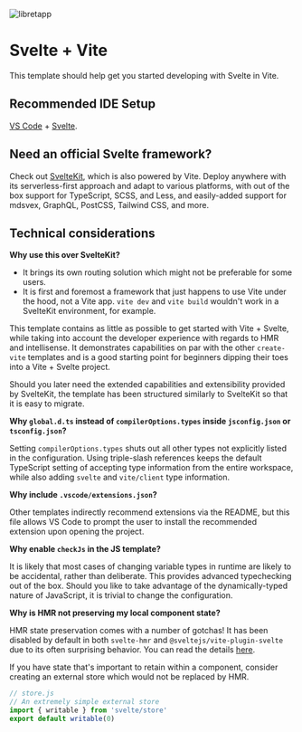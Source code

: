 
![libretapp](https://user-images.githubusercontent.com/76847923/176681602-f53a9510-bc63-4bfd-8727-588f7cad54ed.gif)




# Svelte + Vite

This template should help get you started developing with Svelte in Vite.

## Recommended IDE Setup

[VS Code](https://code.visualstudio.com/) + [Svelte](https://marketplace.visualstudio.com/items?itemName=svelte.svelte-vscode).

## Need an official Svelte framework?

Check out [SvelteKit](https://github.com/sveltejs/kit#readme), which is also powered by Vite. Deploy anywhere with its serverless-first approach and adapt to various platforms, with out of the box support for TypeScript, SCSS, and Less, and easily-added support for mdsvex, GraphQL, PostCSS, Tailwind CSS, and more.

## Technical considerations

**Why use this over SvelteKit?**

- It brings its own routing solution which might not be preferable for some users.
- It is first and foremost a framework that just happens to use Vite under the hood, not a Vite app.
  `vite dev` and `vite build` wouldn't work in a SvelteKit environment, for example.

This template contains as little as possible to get started with Vite + Svelte, while taking into account the developer experience with regards to HMR and intellisense. It demonstrates capabilities on par with the other `create-vite` templates and is a good starting point for beginners dipping their toes into a Vite + Svelte project.

Should you later need the extended capabilities and extensibility provided by SvelteKit, the template has been structured similarly to SvelteKit so that it is easy to migrate.

**Why `global.d.ts` instead of `compilerOptions.types` inside `jsconfig.json` or `tsconfig.json`?**

Setting `compilerOptions.types` shuts out all other types not explicitly listed in the configuration. Using triple-slash references keeps the default TypeScript setting of accepting type information from the entire workspace, while also adding `svelte` and `vite/client` type information.

**Why include `.vscode/extensions.json`?**

Other templates indirectly recommend extensions via the README, but this file allows VS Code to prompt the user to install the recommended extension upon opening the project.

**Why enable `checkJs` in the JS template?**

It is likely that most cases of changing variable types in runtime are likely to be accidental, rather than deliberate. This provides advanced typechecking out of the box. Should you like to take advantage of the dynamically-typed nature of JavaScript, it is trivial to change the configuration.

**Why is HMR not preserving my local component state?**

HMR state preservation comes with a number of gotchas! It has been disabled by default in both `svelte-hmr` and `@sveltejs/vite-plugin-svelte` due to its often surprising behavior. You can read the details [here](https://github.com/rixo/svelte-hmr#svelte-hmr).

If you have state that's important to retain within a component, consider creating an external store which would not be replaced by HMR.

```js
// store.js
// An extremely simple external store
import { writable } from 'svelte/store'
export default writable(0)
```
